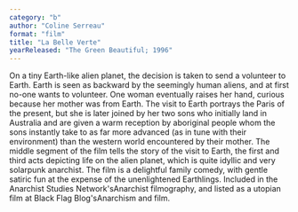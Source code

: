 ```yaml
---
category: "b"
author: "Coline Serreau"
format: "film"
title: "La Belle Verte"
yearReleased: "The Green Beautiful; 1996"
---
```

On a tiny Earth-like alien planet, the decision is taken to send a volunteer to Earth. Earth is seen as backward by the seemingly human aliens, and at first no-one wants to volunteer. One woman eventually raises her hand, curious because her mother was from Earth. The visit to Earth portrays the Paris of the present, but she is later joined by her two sons who initially land in Australia and are given a warm reception by aboriginal people whom the sons instantly take to as far more advanced (as in tune with their environment) than the western world encountered by their mother. The middle segment of the film tells the story of the visit to Earth, the first and third acts depicting life on the alien planet, which is quite idyllic and very solarpunk anarchist. The film is a delightful family comedy, with gentle satiric fun at the expense of the unenlightened Earthlings.
Included in the Anarchist Studies Network'sAnarchist filmography, and listed as a utopian film at Black Flag Blog'sAnarchism and film.
